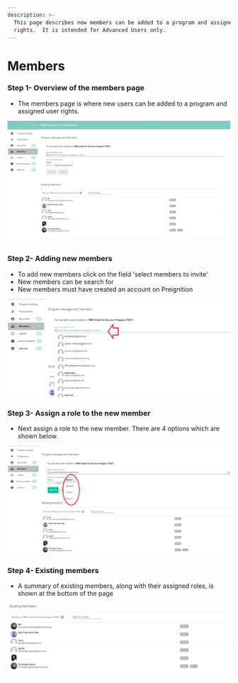 ```yaml
---
description: >-
  This page describes new members can be added to a program and assigned user
  rights.  It is intended for Advanced Users only.
---
```


# Members

### Step 1-  Overview of the members page

* The members page is where new users can be added to a program and assigned user rights.

![](../../../.gitbook/assets/image%20%2810%29.png)

### Step 2-  Adding new members

* To add new members click on the field 'select members to invite'
* New members can be search for
* New members must have created an account on Preignition

![](../../../.gitbook/assets/image%20%28137%29.png)

### Step 3-  Assign a role to the new member

* Next assign a role to the new member.  There are 4 options which are shown below.

![](../../../.gitbook/assets/image%20%28133%29.png)

### Step 4- Existing members

* A summary of existing members, along with their assigned roles, is shown at the bottom of the page

![](../../../.gitbook/assets/image%20%2851%29.png)

